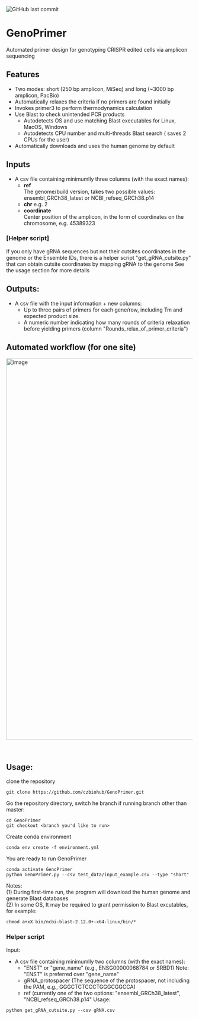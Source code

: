 ![GitHub last commit](https://img.shields.io/github/last-commit/czbiohub/GenoPrimer)

# GenoPrimer
Automated primer design for genotyping CRISPR edited cells via amplicon sequencing

## Features
- Two modes: short (250 bp amplicon, MiSeq) and long (~3000 bp amplicon, PacBio)
- Automatically relaxes the criteria if no primers are found initially
- Invokes primer3 to perform thermodynamics calculation
- Use Blast to check unintended PCR products 
  - Autodetects OS and use matching Blast executables for Linux, MacOS, Windows
  - Autodetects CPU number and multi-threads Blast search ( saves 2 CPUs for the user)
- Automatically downloads and uses the human genome by default

## Inputs

- A csv file containing minimumlly three columns (with the exact names):
  - **ref**  
      The genome/build version, takes two possible values: ensembl_GRCh38_latest or NCBI_refseq_GRCh38.p14  
  - **chr** 
      e.g. 2 
  - **coordinate**  
      Center position of the amplicon, in the form of coordinates on the chromosome, e.g. 45389323

### [Helper script]
If you only have gRNA sequences but not their cutsites coordinates in the genome or the Ensemble IDs,
there is a helper script "get_gRNA_cutsite.py" that can obtain cutsite coordinates by mapping gRNA to the genome
See the usage section for more details

## Outputs:
- A csv file with the input information + new columns: 
  -  Up to three pairs of primers for each gene/row, including Tm and expected product size.
  -  A numeric number indicating how many rounds of criteria relaxation before yielding primers (column "Rounds_relax_of_primer_criteria")

## Automated workflow (for one site) 
<img width="1027" alt="image" src="https://user-images.githubusercontent.com/4129442/154752321-14e3f6c9-0a4c-435a-8c46-99d1a0893356.png">


&nbsp;
## Usage:
clone the repository
```
git clone https://github.com/czbiohub/GenoPrimer.git
```
Go the repository directory, switch he branch if running branch other than master:
```
cd GenoPrimer
git checkout <branch you'd like to run>
```

Create conda environment
```
conda env create -f environment.yml
```

You are ready to run GenoPrimer
```
conda activate GenoPrimer
python GenoPrimer.py --csv test_data/input_example.csv --type "short"
```
Notes:  
(1) During first-time run, the program will download the human genome and generate Blast databases  
(2) In some OS, It may be required to grant permission to Blast excutables, for example:
```
chmod a+xX bin/ncbi-blast-2.12.0+-x64-linux/bin/*
```

### Helper script
Input:
- A csv file containing minimumlly two columns (with the exact names):
  - "ENST" or "gene_name" (e.g., ENSG00000068784 or SRBD1) Note: "ENST" is preferred over "gene_name" 
  - gRNA_protospacer (The sequence of the protospacer, not including the PAM, e.g., GGGCTCTCCCTGGGCGGCCA)  
  - ref (currently one of the two options: "ensembl_GRCh38_latest", "NCBI_refseq_GRCh38.p14"
Usage:
```
python get_gRNA_cutsite.py --csv gRNA.csv
```


